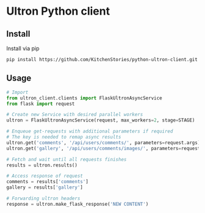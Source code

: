 # Ultron Python client


## Install

Install via pip

    pip install https://github.com/KitchenStories/python-ultron-client.git
    
## Usage


```python
# Import
from ultron_client.clients import FlaskUltronAsyncService
from flask import request

# Create new Service with desired parallel workers 
ultron = FlaskUltronAsyncService(request, max_workers=2, stage=STAGE)

# Enqueue get-requests with additional parameters if required
# The key is needed to remap async results
ultron.get('comments', '/api/users/comments/', parameters=request.args)
ultron.get('gallery', '/api/users/comments/images/', parameters=request.args)

# Fetch and wait until all requests finishes
results = ultron.results()

# Access response of request
comments = results['comments']
gallery = results['gallery']

# Forwarding ultron headers
response = ultron.make_flask_response('NEW CONTENT')

```


